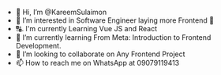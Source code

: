 - 👋 Hi, I’m @KareemSulaimon
- 👀 I’m interested in Software Engineer laying more  Frontend 🌆 
- 🔠. I'm currently Learning Vue JS and React 
- 🌱 I’m currently learning From Meta: Introduction to Frontend Development.
- 💞️ I’m looking to collaborate on Any Frontend Project
- 📫 How to reach me on WhatsApp at 09079119413

<!---
KareemSulaimon/KareemSulaimon is a ✨ special ✨ repository because its `README.md` (this file) appears on your GitHub profile.
You can click the Preview link to take a look at your changes.
--->
